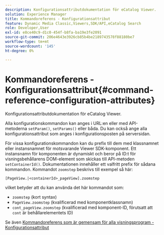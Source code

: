 ```yaml
---
description: Konfigurationsattributdokumentation för eCatalog Viewer.
solution: Experience Manager
title: Kommandoreferens - Konfigurationsattribut
feature: Dynamic Media Classic,Viewers,SDK/API,eCatalog Search
role: Developer,User
exl-id: e8ce40c9-d1c0-454f-b8fa-ba19e3fe2091
source-git-commit: 206e4643e3926cb85b4be2189743578f88180be7
workflow-type: tm+mt
source-wordcount: '145'
ht-degree: 0%

---
```


# Kommandoreferens - Konfigurationsattribut{#command-reference-configuration-attributes}

Konfigurationsattributdokumentation för eCatalog Viewer.

Alla konfigurationskommandon kan anges i URL:en eller med API-metoderna `setParam()`, `setParams()` eller båda. Du kan också ange alla konfigurationsattribut som anges i konfigurationsposten på serversidan.

För vissa konfigurationskommandon kan du prefix till dem med klassnamnet eller instansnamnet för motsvarande Viewer SDK-komponent. Ett instansnamn för komponenten är dynamiskt och beror på ID:t för visningsbehållarens DOM-element som skickas till API-metoden `setContainerId()`. Dokumentationen innehåller ett valfritt prefix för sådana kommandon. Kommandot `zoomstep` beskrivs till exempel så här:

`[PageView.|<containerId>_pageView].zoomstep`

vilket betyder att du kan använda det här kommandot som:

* `zoomstep` (kort syntax)
* `PageView.zoomstep` (kvalificerad med komponentklassnamn)
* `cont_pageView.zoomstep` (kvalificerad med komponent-ID, förutsatt att `cont` är behållarelementets ID)

Se även [Kommandoreferens som är gemensam för alla visningsprogram - Konfigurationsattribut](../../../r-html5-viewer-20-cmdref-configattrib/r-html5-viewer-20-cmdref-configattrib.md#concept-850e0f2c49b949deb7cfbfd330d329bd)
